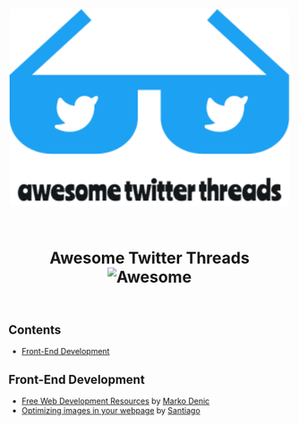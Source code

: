 <div align="center">
	<div>
		<img width="500" src="media/awesome-twitter-threads.svg" alt="Awesome Node.js">
	</div>
	<br>
	<br>
	<h1>
		Awesome Twitter Threads <img src="https://awesome.re/badge-flat2.svg" alt="Awesome">
	</h1>
	<br>
</div>


## Contents

- [Front-End Development](#front-end-development)

## Front-End Development

- [Free Web Development Resources](https://twitter.com/denicmarko/status/1277492413032992768) by [Marko Denic](https://twitter.com/denicmarko)
- [Optimizing images in your webpage](https://twitter.com/svpino/status/1288107645908353024) by [Santiago](https://twitter.com/svpino)
